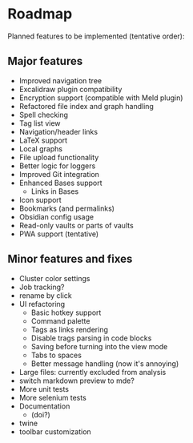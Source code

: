 # Roadmap

Planned features to be implemented (tentative order):

## Major features
- Improved navigation tree  
- Excalidraw plugin compatibility
- Encryption support (compatible with Meld plugin)
- Refactored file index and graph handling
- Spell checking 
- Tag list view  
- Navigation/header links
- LaTeX support  
- Local graphs
- File upload functionality
- Better logic for loggers
- Improved Git integration  
- Enhanced Bases support  
  - Links in Bases
- Icon support  
- Bookmarks (and permalinks)
- Obsidian config usage   
- Read-only vaults or parts of vaults  
- PWA support (tentative)  

## Minor features and fixes
- Cluster color settings
- Job tracking?
- rename by click
- UI refactoring  
  - Basic hotkey support  
  - Command palette  
  - Tags as links rendering
  - Disable trags parsing in code blocks
  - Saving before turning into the view mode
  - Tabs to spaces
  - Better message handling (now it's annoying)
- Large files: currently excluded from analysis
- switch markdown preview to mde?
- More unit tests
- More selenium tests
- Documentation
   - (doi?) 
- twine
- toolbar customization
